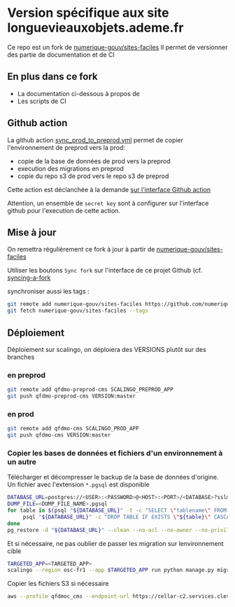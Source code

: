 # Version spécifique aux site longuevieauxobjets.ademe.fr

Ce repo est un fork de [numerique-gouv/sites-faciles](https://github.com/numerique-gouv/sites-faciles)
Il permet de versionner des partie de documentation et de CI

## En plus dans ce fork

- La documentation ci-dessous à propos de 
- Les scripts de CI

## Github action

La github action [sync_prod_to_preprod.yml](.github/workflows/sync_prod_to_preprod.yml) permet de copier l'environnement de preprod vers la prod:

- copie de la base de données de prod vers la preprod
- execution des migrations en preprod
- copie du repo s3 de prod vers le repo s3 de preprod

Cette action est déclanchée à la demande [sur l'interface Github action](https://github.com/incubateur-ademe/qfdmo-sites-faciles/actions/workflows/sync_databases.yml)

Attention, un ensemble de `secret key` sont à configurer sur l'interface github pour l'execution de cette action.

## Mise à jour

On remettra régulièrement ce fork à jour à partir de [numerique-gouv/sites-faciles](https://github.com/numerique-gouv/sites-faciles)

Utiliser les boutons `Sync fork` sur l'interface de ce projet Github (cf. [syncing-a-fork](https://docs.github.com/fr/pull-requests/collaborating-with-pull-requests/working-with-forks/syncing-a-fork)

synchroniser aussi les tags :

```sh
git remote add numerique-gouv/sites-faciles https://github.com/numerique-gouv/sites-faciles.git
git fetch numerique-gouv/sites-faciles --tags
```

## Déploiement

Déploiement sur scalingo, on déploiera des VERSIONS plutôt sur des branches

### en preprod

```sh
git remote add qfdmo-preprod-cms SCALINGO_PREPROD_APP
git push qfdmo-preprod-cms VERSION:master
```

### en prod

```sh
git remote add qfdmo-cms SCALINGO_PROD_APP
git push qfdmo-cms VERSION:master
```

### Copier les bases de données et fichiers d'un environnement à un autre

Télécharger et décompresser le backup de la base de données d'origine. Un fichier avec l'extension `*.pgsql` est disponible

```sh
DATABASE_URL=postgres://<USER>:<PASSWORD>@<HOST>:<PORT>/<DATABASE>?sslmode=prefer
DUMP_FILE=<DUMP_FILE_NAME>.pgsql
for table in $(psql "${DATABASE_URL}" -t -c "SELECT \"tablename\" FROM pg_tables WHERE schemaname='public'"); do
     psql "${DATABASE_URL}" -c "DROP TABLE IF EXISTS \"${table}\" CASCADE;"
done
pg_restore -d "${DATABASE_URL}" --clean --no-acl --no-owner --no-privileges "${DUMP_FILE}"
```

Et si nécessaire, ne pas oublier de passer les migration sur lenvironnement cible

```sh
TARGETED_APP=<TARGETED_APP>
scalingo --region osc-fr1 --app $TARGETED_APP run python manage.py migrate
```

Copier les fichiers S3 si nécessaire

```sh
aws --profile qfdmoc_cms --endpoint-url https://cellar-c2.services.clever-cloud.com s3 sync --delete s3://<ORIGIN_S3> s3://<TARGET_S3>
```
